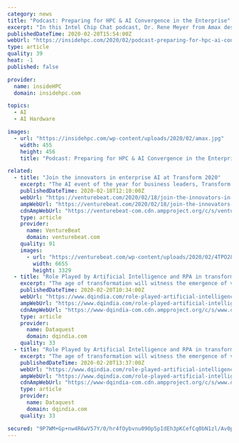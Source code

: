 ```yaml
---
category: news
title: "Podcast: Preparing for HPC & AI Convergence in the Enterprise"
excerpt: "In this Intel Chip Chat podcast, Dr. Rene Meyer from Amax describes how enterprises are preparing for emerging workloads being fueled by the convergence of AI & HPC. In this interview, Dr. Meyer discusses AMAX’s focus on appliances for storage, cloud, and hyper-scale integration. Dr. Meyer goes into more depth about why training in AI is now ..."
publishedDateTime: 2020-02-20T15:54:00Z
webUrl: "https://insidehpc.com/2020/02/podcast-preparing-for-hpc-ai-convergence-in-the-enterprise/"
type: article
quality: 39
heat: -1
published: false

provider:
  name: insideHPC
  domain: insidehpc.com

topics:
  - AI
  - AI Hardware

images:
  - url: "https://insidehpc.com/wp-content/uploads/2020/02/amax.jpg"
    width: 455
    height: 456
    title: "Podcast: Preparing for HPC & AI Convergence in the Enterprise"

related:
  - title: "Join the innovators in enterprise AI at Transform 2020"
    excerpt: "The AI event of the year for business leaders, Transform 2020 doubles down on results-driven content that helps executives at the senior director level and above maintain their competitive edge. Expect two days of the most transformative trends in conversational AI, computer vision, IoT and AI at the edge, and automation, plus a special ..."
    publishedDateTime: 2020-02-18T12:10:00Z
    webUrl: "https://venturebeat.com/2020/02/18/join-the-innovators-in-enterprise-ai-at-transform-2020/"
    ampWebUrl: "https://venturebeat.com/2020/02/18/join-the-innovators-in-enterprise-ai-at-transform-2020/amp/"
    cdnAmpWebUrl: "https://venturebeat-com.cdn.ampproject.org/c/s/venturebeat.com/2020/02/18/join-the-innovators-in-enterprise-ai-at-transform-2020/amp/"
    type: article
    provider:
      name: VentureBeat
      domain: venturebeat.com
    quality: 91
    images:
      - url: "https://venturebeat.com/wp-content/uploads/2020/02/4TPO2827.jpg?fit=6655%2C3329&strip=all"
        width: 6655
        height: 3329
  - title: "Role Played by Artificial Intelligence and RPA in transformation in the business world"
    excerpt: "The age of transformation will witness the emergence of varied possibilities and use-cases with the intermingling of new age technologies like Artificial Intelligence, IoT, automation and analytics. For example, smart cities, self-driving cars, healthcare, manufacturing and retail (automation, preventive maintenance, predictive analytics ..."
    publishedDateTime: 2020-02-20T10:34:00Z
    webUrl: "https://www.dqindia.com/role-played-artificial-intelligence-rpa-transformation-business-world/"
    ampWebUrl: "https://www.dqindia.com/role-played-artificial-intelligence-rpa-transformation-business-world/amp/"
    cdnAmpWebUrl: "https://www-dqindia-com.cdn.ampproject.org/c/s/www.dqindia.com/role-played-artificial-intelligence-rpa-transformation-business-world/amp/"
    type: article
    provider:
      name: Dataquest
      domain: dqindia.com
    quality: 33
  - title: "Role Played by Artificial Intelligence and RPA in transformation of the business world"
    excerpt: "The age of transformation will witness the emergence of varied possibilities and use-cases with the intermingling of new age technologies like Artificial Intelligence, IoT, automation and analytics. For example, smart cities, self-driving cars, healthcare, manufacturing and retail (automation, preventive maintenance, predictive analytics ..."
    publishedDateTime: 2020-02-20T13:37:00Z
    webUrl: "https://www.dqindia.com/role-played-artificial-intelligence-rpa-transformation-business-world/"
    ampWebUrl: "https://www.dqindia.com/role-played-artificial-intelligence-rpa-transformation-business-world/amp/"
    cdnAmpWebUrl: "https://www-dqindia-com.cdn.ampproject.org/c/s/www.dqindia.com/role-played-artificial-intelligence-rpa-transformation-business-world/amp/"
    type: article
    provider:
      name: Dataquest
      domain: dqindia.com
    quality: 33

secured: "9P7WM+Gp+nw4R6wV57Y/0/hr4fOybvnu09Op5pIdEh3pKCefCq0bN1zl/Av0pxIOrJnDVRy5KKDlBTU6Lv38FpKnXfoRLkMXzedghSvkZTkKyNB+ADEqtDHCv/nZs5ZBtFCSOZ4FPG6AaPjgIhv0c3qCvwwE9mckWFUzSnjO0GvXqKVRrV3xZcpgAxfD85j6bMWfj4S1UlSmHmzqThUsTkcBieWj2IEfAmjXoavPoVDiVmMIMuNYW7FJqifv1PQm02v36uGcG28ieAmlJ5KgtrQBKpm6dd2NiWqctxCrx6y7xx3rsToFd3KAplAfgIIdR6zzY+feNtgze73ALmFzLZNNdyJNGTx+cTWd9fEl3GvXG0goN7V1UHYBXVnsqgF5T8+KHq5Ae3Yu/76B+yrxfiXKzpK8RF/7AraYMoYKyZx3Ea0SwPugQzwoeXLNxWjbpT8QPr9LqAKUkzc2e2ZxWlgIGYocISvleEvkXyAshyQ=;UcJjqeechXmcZjFxLb5ryw=="
---
```


